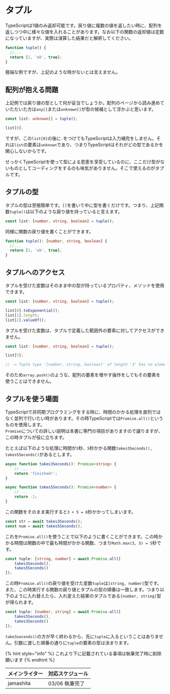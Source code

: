# タプル

TypeScriptは1値のみ返却可能です。戻り値に複数の値を返したい時に、配列を返しつつ中に様々な値を入れることがあります。なお以下の関数の返却値は定数になっていますが、実際は演算した結果だと解釈してください。

```typescript
function tuple() {
  //...
  return [1, 'ok', true];
}
```

極端な例ですが、上記のような時がないとは言えません。

## 配列が抱える問題

上記例では戻り値の型として何が妥当でしょうか。配列のページから読み進めていただいた方は`any[]`または`unknown[]`が型の候補として浮かぶと思います。

```typescript
const list: unknown[] = tuple();

list[0].
```

ですが、この`list[0]`の後に`.`をつけてもTypeScriptは入力補完をしません。それは`list`の要素は`unknown`であり、つまりTypeScriptはそれがどの型であるかを関心しないからです。

せっかくTypeScriptを使って型による恩恵を享受しているのに、ここだけ型がないものとしてコーディングをするのも味気がありません。そこで使えるのがタプルです。

## タプルの型

タプルの型は至極簡単です。`[]`を書いて中に型を書くだけです。つまり、上記関数`tuple()`は以下のような戻り値を持っていると言えます。

```typescript
const list: [number, string, boolean] = tuple();
```

同様に関数の戻り値を書くことができます。

```typescript
function tuple(): [number, string, boolean] {
  //...
  return [1, 'ok', true];
}
```

## タプルへのアクセス

タプルを受けた変数はそのまま中の型が持っているプロパティ、メソッドを使用できます。

```typescript
const list: [number, string, boolean] = tuple();

list[0].toExponential();
list[1].length;
list[2].valueOf();
```

タプルを受けた変数は、タプルで定義した範囲外の要素に対してアクセスができません。

```typescript
const list: [number, string, boolean] = tuple();

list[5];

// -> Tuple type '[number, string, boolean]' of length '3' has no element at index '5'.
```

そのため`array.push()`のような、配列の要素を増やす操作をしてもその要素を使うことはできません。

## タプルを使う場面

TypeScriptで非同期プログラミングをする時に、時間のかかる処理を直列ではなく並列で行いたい時があります。その時TypeScriptでは`Promise.all()`というものを使用します。  
`Promise`についての詳しい説明は本書に専門の項目がありますので譲りますが、この時タプルが役に立ちます。

たとえば以下のような処理に時間が`3`秒、`5`秒かかる関数`takes3Seconds(), takes5Seconds()`があるとします。

```typescript
async function takes3Seconds(): Promise<string> {
    // ...
    return 'finished!';
}

async function takes5Seconds(): Promise<number> {
    // ...
    return -1;
}
```

この関数をそのまま実行すると`3 + 5 = 8`秒かかってしまいます。

```typescript
const str = await takes3Seconds();
const num = await takes5Seconds();
```

これを`Promise.all()`を使うことで以下のように書くことができます。この時かかる時間は関数の中で最も時間がかかる関数、つまり`Math.max(3, 5) = 5`秒です。

```typescript
const tuple: [string, number] = await Promise.all([
    takes3Seconds(),
    takes5Seconds()
]);
```

この時`Promise.all()`の戻り値を受けた変数`tuple`は`[string, number]`型です。  
また、この時実行する関数の戻り値とタプルの型の順番は一致します。つまり以下のように入れ替えたら、入れ変えた結果のタプルである`[number, string]`型が得られます。

```typescript
const tuple: [number, string] = await Promise.all([
    takes5Seconds(),
    takes3Seconds()
]);
```

`take3seconds()`の方が早く終わるから、先に`tuple`に入るということはありません。引数に渡した順番の通りに`tuple`の要素の型は決まります。

{% hint style="info" %}
これより下に記載されている事項は執筆完了時に削除願います
{% endhint %}

| メインライター | 対応スケジュール |
| :--- | :--- |
| jamashita | 03/06 執筆完了 |



